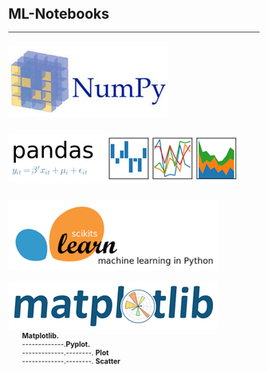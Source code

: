 # ML-Notebooks  
-------------------------------------------------------------------------------------------  
[![Image Alt Text](images/NumPy.png)](numpy)  
-------------------------------------------------------------------------------------------  
[![Image Alt Text](images/Pandas.png)](pandas)  
-------------------------------------------------------------------------------------------  
[![Image Alt Text](images/scikit-learn.png)](scikit-learn)  
-------------------------------------------------------------------------------------------  
[![Image Alt Text](images/Matplotlib.png)](matplotlib)  
&nbsp;&nbsp;&nbsp;&nbsp;&nbsp;&nbsp;&nbsp;<b>Matplotlib.</b>  
&nbsp;&nbsp;&nbsp;&nbsp;&nbsp;&nbsp;&nbsp;-------------.<b>Pyplot.</b>  
&nbsp;&nbsp;&nbsp;&nbsp;&nbsp;&nbsp;&nbsp;-------------.--------. <b>Plot</b>  
&nbsp;&nbsp;&nbsp;&nbsp;&nbsp;&nbsp;&nbsp;-------------.--------. <b>Scatter</b>  
